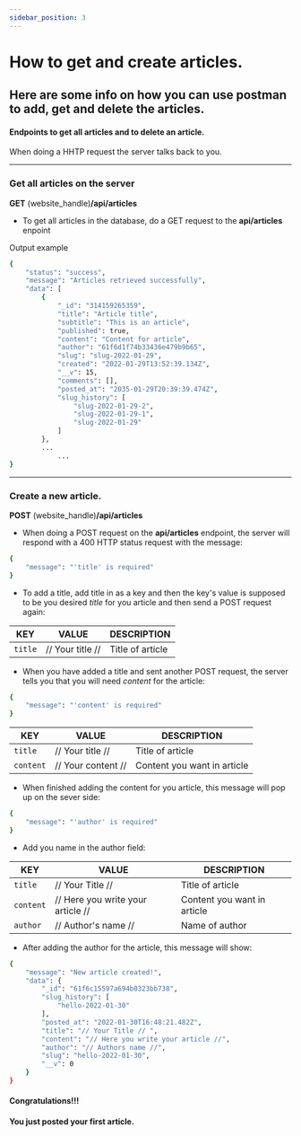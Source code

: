```yaml
---
sidebar_position: 3
---
```


# How to get and create articles.
## Here are some info on how you can use postman to add, get and delete the articles.

#### Endpoints to get all articles and to delete an article.
When doing a HHTP request the server talks back to you.

---


### Get all articles on the server
**GET** (website_handle)**/api/articles**
- To get all articles in the database, do a GET request to the **api/articles** enpoint

Output example
```bash
{
    "status": "success",
    "message": "Articles retrieved successfully",
    "data": [
        {
            "_id": "314159265359",
            "title": "Article title",
            "subtitle": "This is an article",
            "published": true,
            "content": "Content for article",
            "author": "61f6d1f74b33436e479b9b65",
            "slug": "slug-2022-01-29",
            "created": "2022-01-29T13:52:39.134Z",
            "__v": 15,
            "comments": [],
            "posted_at": "2035-01-29T20:39:39.474Z",
            "slug_history": [
                "slug-2022-01-29-2",
                "slug-2022-01-29-1",
                "slug-2022-01-29"
            ]
        },
        ...
            ...
}
```
---

### Create a new article.
 **POST** (website_handle)**/api/articles**

- When doing a POST request on the **api/articles** endpoint, the server will respond with a 400 HTTP status request with the message:

```bash
{
    "message": "'title' is required"
}
```
- To add a title, add title in as a key and then the key's value is supposed to be you desired *title* for you article and then send a POST request again: 
      
|KEY  |VALUE             |DESCRIPTION
|----------|----------------------------|---------------
|`title`|   // Your title // |Title of article    

- When you have added a title and sent another POST request, the server tells you that you will need *content* for the article: 
```bash
{
    "message": "'content' is required"
}
```
|KEY  |VALUE             |DESCRIPTION
|----------|----------------------------|---------------
|`title`|   // Your title // |Title of article    
|`content`| // Your content // | Content you want in article
- When finished adding the content for you article, this message will pop up on the sever side: 
```bash
{
    "message": "'author' is required"
}
```
- Add you name in the author field:

|KEY  |VALUE             |DESCRIPTION
|----------|----------------------------|---------------
|`title`|   // Your Title // |Title of article    
|`content`| // Here you write your article // | Content you want in article
|`author`| // Author's name // | Name of author

- After adding the author for the article, this message will show: 
```bash
{
    "message": "New article created!",
    "data": {
        "_id": "61f6c15597a694b0323bb738",
        "slug_history": [
            "hello-2022-01-30"
        ],
        "posted_at": "2022-01-30T16:48:21.482Z",
        "title": "// Your Title // ",
        "content": "// Here you write your article //",
        "author": "// Authors name //",
        "slug": "hello-2022-01-30",
        "__v": 0
    }
}
```
#### **Congratulations!!!**

#### You just posted your first article.